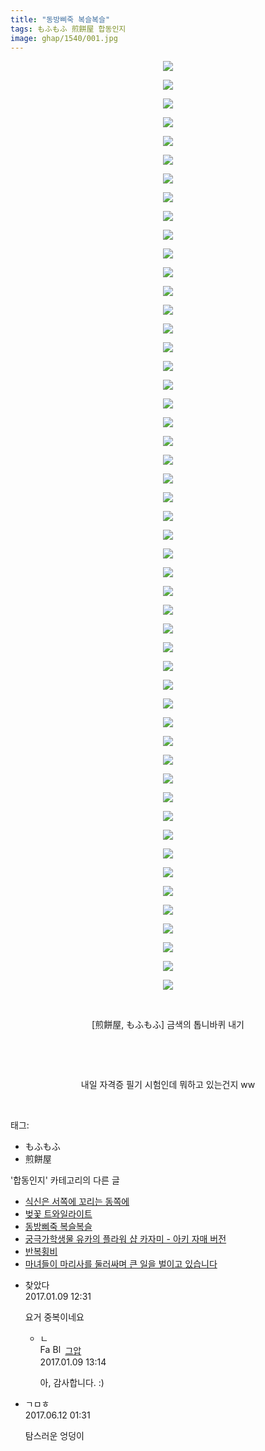 ```yaml
---
title: "동방삐죽 복슬복슬"
tags: もふもふ 煎餅屋 합동인지
image: ghap/1540/001.jpg
---
```

<div class="article">
<p style="text-align: center; clear: none; float: none;"><img src="{{ site.nasurl }}/ghap/1540/001.jpg"/></p>
<p style="text-align: center; clear: none; float: none;"><img src="{{ site.nasurl }}/ghap/1540/002.jpg"/></p>
<p style="text-align: center; clear: none; float: none;"><img src="{{ site.nasurl }}/ghap/1540/003.jpg"/></p>
<p style="text-align: center; clear: none; float: none;"><img src="{{ site.nasurl }}/ghap/1540/004.jpg"/></p>
<p style="text-align: center; clear: none; float: none;"><img src="{{ site.nasurl }}/ghap/1540/005.jpg"/></p>
<p style="text-align: center; clear: none; float: none;"><img src="{{ site.nasurl }}/ghap/1540/006.jpg"/></p>
<p style="text-align: center; clear: none; float: none;"><img src="{{ site.nasurl }}/ghap/1540/007.jpg"/></p>
<p style="text-align: center; clear: none; float: none;"><img src="{{ site.nasurl }}/ghap/1540/008.jpg"/></p>
<p style="text-align: center; clear: none; float: none;"><img src="{{ site.nasurl }}/ghap/1540/009.jpg"/></p>
<p style="text-align: center; clear: none; float: none;"><img src="{{ site.nasurl }}/ghap/1540/010.jpg"/></p>
<p style="text-align: center; clear: none; float: none;"><img src="{{ site.nasurl }}/ghap/1540/011.jpg"/></p>
<p style="text-align: center; clear: none; float: none;"><img src="{{ site.nasurl }}/ghap/1540/012.jpg"/></p>
<p style="text-align: center; clear: none; float: none;"><img src="{{ site.nasurl }}/ghap/1540/013.jpg"/></p>
<p style="text-align: center; clear: none; float: none;"><img src="{{ site.nasurl }}/ghap/1540/014.jpg"/></p>
<p style="text-align: center; clear: none; float: none;"><img src="{{ site.nasurl }}/ghap/1540/015.jpg"/></p>
<p style="text-align: center; clear: none; float: none;"><img src="{{ site.nasurl }}/ghap/1540/016.jpg"/></p>
<p style="text-align: center; clear: none; float: none;"><img src="{{ site.nasurl }}/ghap/1540/017.jpg"/></p>
<p style="text-align: center; clear: none; float: none;"><img src="{{ site.nasurl }}/ghap/1540/018.jpg"/></p>
<p style="text-align: center; clear: none; float: none;"><img src="{{ site.nasurl }}/ghap/1540/019.jpg"/></p>
<p style="text-align: center; clear: none; float: none;"><img src="{{ site.nasurl }}/ghap/1540/020.jpg"/></p>
<p style="text-align: center; clear: none; float: none;"><img src="{{ site.nasurl }}/ghap/1540/021.jpg"/></p>
<p style="text-align: center; clear: none; float: none;"><img src="{{ site.nasurl }}/ghap/1540/022.jpg"/></p>
<p style="text-align: center; clear: none; float: none;"><img src="{{ site.nasurl }}/ghap/1540/023.jpg"/></p>
<p style="text-align: center; clear: none; float: none;"><img src="{{ site.nasurl }}/ghap/1540/024.jpg"/></p>
<p style="text-align: center; clear: none; float: none;"><img src="{{ site.nasurl }}/ghap/1540/025.jpg"/></p>
<p style="text-align: center; clear: none; float: none;"><img src="{{ site.nasurl }}/ghap/1540/026.jpg"/></p>
<p style="text-align: center; clear: none; float: none;"><img src="{{ site.nasurl }}/ghap/1540/027.jpg"/></p>
<p style="text-align: center; clear: none; float: none;"><img src="{{ site.nasurl }}/ghap/1540/028.jpg"/></p>
<p style="text-align: center; clear: none; float: none;"><img src="{{ site.nasurl }}/ghap/1540/029.jpg"/></p>
<p style="text-align: center; clear: none; float: none;"><img src="{{ site.nasurl }}/ghap/1540/030.jpg"/></p>
<p style="text-align: center; clear: none; float: none;"><img src="{{ site.nasurl }}/ghap/1540/031.jpg"/></p>
<p style="text-align: center; clear: none; float: none;"><img src="{{ site.nasurl }}/ghap/1540/032.jpg"/></p>
<p style="text-align: center; clear: none; float: none;"><img src="{{ site.nasurl }}/ghap/1540/033.jpg"/></p>
<p style="text-align: center; clear: none; float: none;"><img src="{{ site.nasurl }}/ghap/1540/034.jpg"/></p>
<p style="text-align: center; clear: none; float: none;"><img src="{{ site.nasurl }}/ghap/1540/035.jpg"/></p>
<p style="text-align: center; clear: none; float: none;"><img src="{{ site.nasurl }}/ghap/1540/036.jpg"/></p>
<p style="text-align: center; clear: none; float: none;"><img src="{{ site.nasurl }}/ghap/1540/037.jpg"/></p>
<p style="text-align: center; clear: none; float: none;"><img src="{{ site.nasurl }}/ghap/1540/038.jpg"/></p>
<p style="text-align: center; clear: none; float: none;"><img src="{{ site.nasurl }}/ghap/1540/039.jpg"/></p>
<p style="text-align: center; clear: none; float: none;"><img src="{{ site.nasurl }}/ghap/1540/040.jpg"/></p>
<p style="text-align: center; clear: none; float: none;"><img src="{{ site.nasurl }}/ghap/1540/041.jpg"/></p>
<p style="text-align: center; clear: none; float: none;"><img src="{{ site.nasurl }}/ghap/1540/042.jpg"/></p>
<p style="text-align: center; clear: none; float: none;"><img src="{{ site.nasurl }}/ghap/1540/043.jpg"/></p>
<p style="text-align: center; clear: none; float: none;"><img src="{{ site.nasurl }}/ghap/1540/044.jpg"/></p>
<p style="text-align: center; clear: none; float: none;"><img src="{{ site.nasurl }}/ghap/1540/045.jpg"/></p>
<p style="text-align: center; clear: none; float: none;"><img src="{{ site.nasurl }}/ghap/1540/046.jpg"/></p>
<p style="text-align: center; clear: none; float: none;"><img src="{{ site.nasurl }}/ghap/1540/047.jpg"/></p>
<p style="text-align: center; clear: none; float: none;"><img src="{{ site.nasurl }}/ghap/1540/048.jpg"/></p>
<p style="text-align: center; clear: none; float: none;"><img src="{{ site.nasurl }}/ghap/1540/049.jpg"/></p>
<p style="text-align: center; clear: none; float: none;"><img src="{{ site.nasurl }}/ghap/1540/050.jpg"/></p>
<p style="text-align: center; clear: none; float: none;"><br/></p>
<p style="text-align: center; clear: none; float: none;">[煎餅屋, もふもふ] 금색의 톱니바퀴 내기</p>
<p style="text-align: center; clear: none; float: none;"><br/></p>
<p style="text-align: center; clear: none; float: none;"><br/></p>
<p style="text-align: center; clear: none; float: none;">내일 자격증 필기 시험인데 뭐하고 있는건지 ww</p>
<p><br/></p>
</div><div class="tagTrail">
<p>태그: </p>
<ul>
<li>もふもふ</li>
<li>煎餅屋</li>
</ul>
</div><div class="another">
<p>'합동인지' 카테고리의 다른 글</p>
<ul>
<li><a href="/2016-08-16-ghap_1601">식신은 서쪽에 꼬리는 동쪽에</a></li>
<li><a href="/2016-08-15-ghap_1595">벚꽃 트와일라이트</a></li>
<li><a href="/2016-08-12-ghap_1540">동방삐죽 복슬복슬</a></li>
<li><a href="/2016-08-12-ghap_1535">궁극가학생물 유카의 플라워 샵 카자미 - 아키 자매 버전</a></li>
<li><a href="/2016-08-11-ghap_1493">반복횡비</a></li>
<li><a href="/2016-08-11-ghap_1477">마녀들이 마리사를 둘러싸며 큰 일을 벌이고 있습니다</a></li>
</ul>
</div><div class="cb_module cb_fluid">
<div class="cb_wrt cb_profile">
<div class="comment">
<ul>
<li class="cb_thumb_off" id="comment14887079">
<div class="cb_comment_area">
<div class="cb_info_area">
<div class="cb_section">
<span class="cb_nick_name">찾았다</span>
</div>
<div class="cb_section">
<span class="cb_date">2017.01.09 12:31 </span>
</div>
</div>
<div class="cb_dsc_comment">
<p class="cb_dsc">
											요거 중복이네요
										</p>
</div>
<ul>
<li class="cb_thumb_off" id="comment14887115">
<span class="cb_bu_subnode">ㄴ</span>
<div class="cb_comment_area">
<div class="cb_info_area">
<div class="cb_section">
<span class="cb_nick_name"><img alt="Favicon of https://ghaptouhou.tistory.com" height="16" onerror="this.onerror=null;this.parentNode.removeChild(this)" src="https://ghaptouhou.tistory.com/favicon.ico" width="16"/> <img alt="BlogIcon" height="16" onerror="this.parentNode.removeChild(this)" src="https://ghaptouhou.tistory.com/index.gif" width="16"/> <a href="https://ghaptouhou.tistory.com" onclick="return openLinkInNewWindow(this)"> 그압</a><span class="tistoryProfileLayerTrigger" onclick='TistoryProfile.show(event, this, {"title":"\uc800\uae30 \uc774\uac70 \ub098\uc911\uc5d0 \uc218\uc815 \uac00\ub2a5\ud558\ub098\uc694","url":"https:\/\/ghap.tistory.com","nickname":"\uadf8\uc555","items":[]}); return false;'></span></span>
</div>
<div class="cb_section">
<span class="cb_date">2017.01.09 13:14 </span>
</div>
</div>
<div class="cb_dsc_comment">
<p class="cb_dsc">
																아, 감사합니다. :)
															</p>
</div>
</div>
</li>
</ul>
</div></li>
<li class="cb_thumb_off" id="comment15011322">
<div class="cb_comment_area">
<div class="cb_info_area">
<div class="cb_section">
<span class="cb_nick_name">ㄱㅁㅎ</span>
</div>
<div class="cb_section">
<span class="cb_date">2017.06.12 01:31 </span>
</div>
</div>
<div class="cb_dsc_comment">
<p class="cb_dsc">
											탐스러운 엉덩이
										</p>
</div>
</div></li>
</ul>
</div>
</div><!-- commentList close -->
</div>
<br/>
<p id="refer"></p>
<br/>
